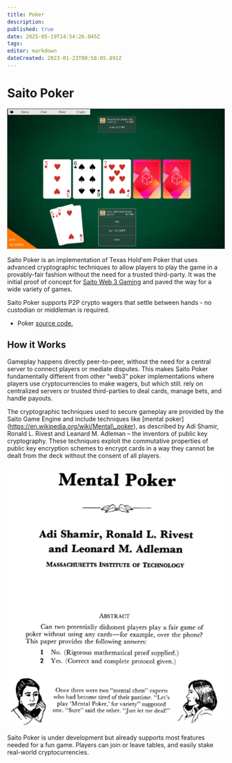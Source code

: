 ```yaml
---
title: Poker
description: 
published: true
date: 2025-05-19T14:54:26.045Z
tags: 
editor: markdown
dateCreated: 2023-01-23T00:58:05.891Z
---
```


# Saito Poker

<img src="/poker-wide.png" style="max-width=600px;">

Saito Poker is an implementation of Texas Hold'em Poker that uses advanced cryptographic techniques to allow players to play the game in a provably-fair fashion without the need for a trusted third-party. It was the initial proof of concept for [Saito Web 3 Gaming](https://wiki.saito.io/tech/applications/arcade) and paved the way for a wide variety of games.

Saito Poker supports P2P crypto wagers that settle between hands - no custodian or middleman is required.

- Poker [source code.](https://github.com/SaitoTech/saito-lite-rust/tree/master/mods/poker)

## How it Works

Gameplay happens directly peer-to-peer, without the need for a central server to connect players or mediate disputes. This makes Saito Poker fundamentally different from other “web3” poker implementations where players use cryptocurrencies to make wagers, but which still. rely on centralized servers or trusted third-parties to deal cards, manage bets, and handle payouts.

The cryptographic techniques used to secure gameplay are provided by the Saito Game Engine and include techniques like \[mental poker\](https://en.wikipedia.org/wiki/Mental\_poker), as described by Adi Shamir, Ronald L. Rivest and Leanard M. Adleman – the inventors of public key cryptography. These techniques exploit the commutative properties of public key encryption schemes to encrypt cards in a way they cannot be dealt from the deck without the consent of all players.  
  
<img src="/mentalpoker.png" alt="Mental Poker; Adi Shamir, Ronald L. Rivest and Leanard M. Adleman; MASSACHUSETTS INSTITUTE OF TECHNOLOGY;">

Saito Poker is under development but already supports most features needed for a fun game. Players can join or leave tables, and easily stake real-world cryptocurrencies.

<!--
## How to Play

At the start of each turn, two “hole cards” are dealt face down to each player. Five [community cards](https://en.wikipedia.org/wiki/Community_card_poker) are then dealt face-down on the table and revealed in three stages ("the flop", “the turn”, and then “the river”). Once all cards have been revealed, the winner is the player with the best [poker hand](https://en.wikipedia.org/wiki/List_of_poker_hands) created using any combination of their seven cards.

Betting occurs in stages throughout the game. A single round precedes the revelation of any community cards, and then a single round following each one. In all of these stages players can check, call, raise, or fold.
-->